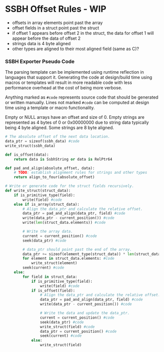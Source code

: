 # SSBH Offset Rules - WIP
* offsets in array elements point past the array
* offset fields in a struct point past the struct
* if offset 1 appears before offset 2 in the struct, the data for offset 1 will appear before the data of offset 2
* strings data is 4 byte aligned
* other types are aligned to their most aligned field (same as C)?

### SSBH Exporter Pseudo Code
The parsing template can be implemented using runtime reflection in languages that support it. Generating the code at design/build time using macros or templates will result in more readable code with less performance overhead at the cost of being more verbose.

Anything marked as `#code` represents source code that should be generated or written manually. Lines not marked `#code` can be computed at design time using a template or macro functionality.

Empty or NULL arrays have an offset and size of 0. Empty strings are represented as 4 bytes of 0 or 0x00000000 due to string data typically being 4 byte aligned. Some strings are 8 byte aligned.

```python
# The absolute offset of the next data location.
data_ptr = sizeof(ssbh_data) #code
write_struct(ssbh_data)

def is_offset(data):
    return data is SsbhString or data is RelPtr64

def pad_and_align(absolute_offset, data):
    # TODO: establish alignment rules for strings and other types
    return align_to_four(absolute_offset)

# Write or generate code for the struct fields recursively.
def write_struct(struct_data):
    if is_primitive_type(field):
        write(field) #code
    else if is_array(struct_data):
        # Align the data_ptr and calculate the relative offset.
        data_ptr = pad_and_align(data_ptr, field) #code
        write(data_ptr - current_position()) #code
        write(len(struct_data.elements)) #code

        # Write the array data.
        current = current_position() #code
        seek(data_ptr) #code

        # data_ptr should point past the end of the array.
        data_ptr += sizeof(element_type(struct_data)) * len(struct_data.elements) #code
        for element in struct_data.elements: #code
            write_struct(element)
        seek(current) #code
    else:
        for field in struct_data:
            if is_primitive_type(field):
                write(field) #code
            if is_offset(field):
                # Align the data_ptr and calculate the relative offset.
                data_ptr = pad_and_align(data_ptr, field) #code
                write(data_ptr - current_position()) #code

                # Write the data and update the data_ptr.
                current = current_position() #code
                seek(data_ptr) #code
                write_struct(field) #code
                data_ptr = current_position() #code
                seek(current) #code
            else:
                write_struct(field)
```